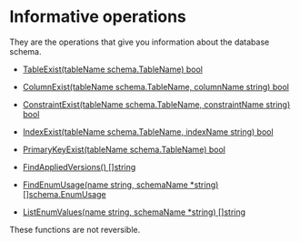 # Informative operations

They are the operations that give you information about the database schema.


- [TableExist(tableName schema.TableName) bool](https://pkg.go.dev/github.com/alexisvisco/amigo/pkg/schema/pg#Schema.TableExist)

- [ColumnExist(tableName schema.TableName, columnName string) bool](https://pkg.go.dev/github.com/alexisvisco/amigo/pkg/schema/pg#Schema.ColumnExist)

- [ConstraintExist(tableName schema.TableName, constraintName string) bool](https://pkg.go.dev/github.com/alexisvisco/amigo/pkg/schema/pg#Schema.ConstraintExist)

- [IndexExist(tableName schema.TableName, indexName string) bool](https://pkg.go.dev/github.com/alexisvisco/amigo/pkg/schema/pg#Schema.IndexExist)

- [PrimaryKeyExist(tableName schema.TableName) bool](https://pkg.go.dev/github.com/alexisvisco/amigo/pkg/schema/pg#Schema.PrimaryKeyExist)

- [FindAppliedVersions() []string](https://pkg.go.dev/github.com/alexisvisco/amigo/pkg/schema/pg#Schema.FindAppliedVersions)

- [FindEnumUsage(name string, schemaName *string) []schema.EnumUsage](https://pkg.go.dev/github.com/alexisvisco/amigo/pkg/schema/pg#Schema.FindEnumUsage)

- [ListEnumValues(name string, schemaName *string) []string](https://pkg.go.dev/github.com/alexisvisco/amigo/pkg/schema/pg#Schema.ListEnumValues)

These functions are not reversible.
